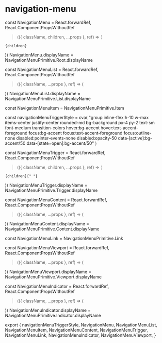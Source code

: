 # navigation-menu

const NavigationMenu = React.forwardRef,
  React.ComponentPropsWithoutRef
>(({ className, children, ...props }, ref) => (
  
    {children}
    


))
NavigationMenu.displayName = NavigationMenuPrimitive.Root.displayName

const NavigationMenuList = React.forwardRef,
  React.ComponentPropsWithoutRef
>(({ className, ...props }, ref) => (
  
))
NavigationMenuList.displayName = NavigationMenuPrimitive.List.displayName

const NavigationMenuItem = NavigationMenuPrimitive.Item

const navigationMenuTriggerStyle = cva(
  "group inline-flex h-10 w-max items-center justify-center rounded-md bg-background px-4 py-2 text-sm font-medium transition-colors hover:bg-accent hover:text-accent-foreground focus:bg-accent focus:text-accent-foreground focus:outline-none disabled:pointer-events-none disabled:opacity-50 data-[active]:bg-accent/50 data-[state=open]:bg-accent/50"
)

const NavigationMenuTrigger = React.forwardRef,
  React.ComponentPropsWithoutRef
>(({ className, children, ...props }, ref) => (
  
    {children}{" "}
    


))
NavigationMenuTrigger.displayName = NavigationMenuPrimitive.Trigger.displayName

const NavigationMenuContent = React.forwardRef,
  React.ComponentPropsWithoutRef
>(({ className, ...props }, ref) => (
  
))
NavigationMenuContent.displayName = NavigationMenuPrimitive.Content.displayName

const NavigationMenuLink = NavigationMenuPrimitive.Link

const NavigationMenuViewport = React.forwardRef,
  React.ComponentPropsWithoutRef
>(({ className, ...props }, ref) => (
  
    


))
NavigationMenuViewport.displayName =
  NavigationMenuPrimitive.Viewport.displayName

const NavigationMenuIndicator = React.forwardRef,
  React.ComponentPropsWithoutRef
>(({ className, ...props }, ref) => (
  
    


))
NavigationMenuIndicator.displayName =
  NavigationMenuPrimitive.Indicator.displayName

export {
  navigationMenuTriggerStyle,
  NavigationMenu,
  NavigationMenuList,
  NavigationMenuItem,
  NavigationMenuContent,
  NavigationMenuTrigger,
  NavigationMenuLink,
  NavigationMenuIndicator,
  NavigationMenuViewport,
}